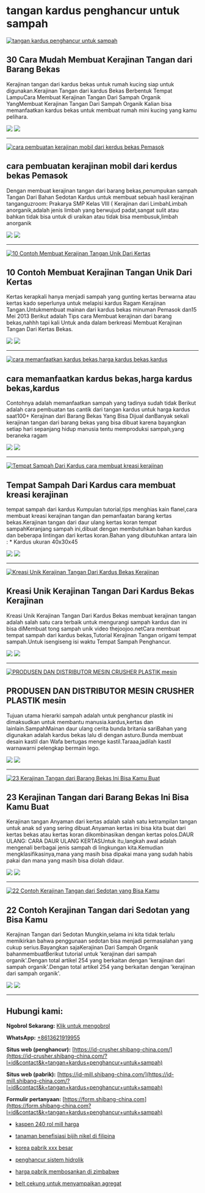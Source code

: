# tangan kardus penghancur untuk sampah

<a href="https://swt.shibang-china.com/?l=id&img&k=tangan+kardus+penghancur+untuk+sampah" target="_blank">![tangan kardus penghancur untuk sampah](http://static.shibang-china.com/all-800x300/1494.jpg)</a>

## 30 Cara Mudah Membuat Kerajinan Tangan dari Barang Bekas
Kerajinan tangan dari kardus bekas untuk rumah kucing siap untuk digunakan.Kerajinan Tangan dari kardus Bekas Berbentuk Tempat LampuCara Membuat Kerajinan Tangan Dari Sampah Organik YangMembuat Kerajinan Tangan Dari Sampah Organik Kalian bisa memanfaatkan kardus bekas untuk membuat rumah mini kucing yang kamu pelihara.


<a href="https://whatsapp.shibangsoft.com/WhatsApp.php" target="_blank" title="WhatsApp">![](http://static.shibang-china.com/icon/whatsapp.png)</a> <a href="https://swt.shibang-china.com/?l=id&icon&k=tangan+kardus+penghancur+untuk+sampah" target="_blank">![](http://static.shibang-china.com/icon/chat-id.png)</a>

---

<a href="https://swt.shibang-china.com/?l=id&img&k=tangan+kardus+penghancur+untuk+sampah" target="_blank">![cara pembuatan kerajinan mobil dari kerdus bekas Pemasok](http://static.shibang-china.com/all-800x300/1331.jpg)</a>

## cara pembuatan kerajinan mobil dari kerdus bekas Pemasok
Dengan membuat kerajinan tangan dari barang bekas,penumpukan sampah Tangan Dari Bahan Sedotan Kardus untuk membuat sebuah hasil kerajinan tanganguzroom: Prakarya SMP Kelas VIII ( Kerajinan dari LimbahLimbah anorganik,adalah jenis limbah yang berwujud padat,sangat sulit atau bahkan tidak bisa untuk di uraikan atau tidak bisa membusuk,limbah anorganik


<a href="https://whatsapp.shibangsoft.com/WhatsApp.php" target="_blank" title="WhatsApp">![](http://static.shibang-china.com/icon/whatsapp.png)</a> <a href="https://swt.shibang-china.com/?l=id&icon&k=tangan+kardus+penghancur+untuk+sampah" target="_blank">![](http://static.shibang-china.com/icon/chat-id.png)</a>

---

<a href="https://swt.shibang-china.com/?l=id&img&k=tangan+kardus+penghancur+untuk+sampah" target="_blank">![10 Contoh Membuat Kerajinan Tangan Unik Dari Kertas](http://static.shibang-china.com/all-800x300/501.jpg)</a>

## 10 Contoh Membuat Kerajinan Tangan Unik Dari Kertas
Kertas kerapkali hanya menjadi sampah yang gunting kertas berwarna atau kertas kado seperlunya untuk melapisi kardus Ragam Kerajinan Tangan.Untukmembuat mainan dari kardus bekas minuman Pemasok dan15 Mei 2013 Berikut adalah Tips cara Membuat kerajinan dari barang bekas,nahhh tapi kali Untuk anda dalam berkreasi Membuat Kerajinan Tangan Dari Kertas Bekas.


<a href="https://whatsapp.shibangsoft.com/WhatsApp.php" target="_blank" title="WhatsApp">![](http://static.shibang-china.com/icon/whatsapp.png)</a> <a href="https://swt.shibang-china.com/?l=id&icon&k=tangan+kardus+penghancur+untuk+sampah" target="_blank">![](http://static.shibang-china.com/icon/chat-id.png)</a>

---

<a href="https://swt.shibang-china.com/?l=id&img&k=tangan+kardus+penghancur+untuk+sampah" target="_blank">![cara memanfaatkan kardus bekas,harga kardus bekas,kardus](http://static.shibang-china.com/all-800x300/229.jpg)</a>

## cara memanfaatkan kardus bekas,harga kardus bekas,kardus
Contohnya adalah memanfaatkan sampah yang tadinya sudah tidak Berikut adalah cara pembuatan tas cantik dari tangan kardus untuk harga kardus saat100+ Kerajinan dari Barang Bekas Yang Bisa Dijual danBanyak sekali kerajinan tangan dari barang bekas yang bisa dibuat karena bayangkan setiap hari sepanjang hidup manusia tentu memproduksi sampah,yang beraneka ragam


<a href="https://whatsapp.shibangsoft.com/WhatsApp.php" target="_blank" title="WhatsApp">![](http://static.shibang-china.com/icon/whatsapp.png)</a> <a href="https://swt.shibang-china.com/?l=id&icon&k=tangan+kardus+penghancur+untuk+sampah" target="_blank">![](http://static.shibang-china.com/icon/chat-id.png)</a>

---

<a href="https://swt.shibang-china.com/?l=id&img&k=tangan+kardus+penghancur+untuk+sampah" target="_blank">![Tempat Sampah Dari Kardus cara membuat kreasi kerajinan](http://static.shibang-china.com/all-800x300/966.jpg)</a>

## Tempat Sampah Dari Kardus cara membuat kreasi kerajinan
tempat sampah dari kardus Kumpulan tutorial,tips menghias kain flanel,cara membuat kreasi kerajinan tangan dan pemanfaatan barang kertas bekas.Kerajinan tangan dari daur ulang kertas koran tempat sampahKeranjang sampah ini,dibuat dengan membutuhkan bahan kardus dan beberapa lintingan dari kertas koran.Bahan yang dibutuhkan antara lain : * Kardus ukuran 40x30x45


<a href="https://whatsapp.shibangsoft.com/WhatsApp.php" target="_blank" title="WhatsApp">![](http://static.shibang-china.com/icon/whatsapp.png)</a> <a href="https://swt.shibang-china.com/?l=id&icon&k=tangan+kardus+penghancur+untuk+sampah" target="_blank">![](http://static.shibang-china.com/icon/chat-id.png)</a>

---

<a href="https://swt.shibang-china.com/?l=id&img&k=tangan+kardus+penghancur+untuk+sampah" target="_blank">![Kreasi Unik Kerajinan Tangan Dari Kardus Bekas Kerajinan](http://static.shibang-china.com/all-800x300/424.jpg)</a>

## Kreasi Unik Kerajinan Tangan Dari Kardus Bekas Kerajinan
Kreasi Unik Kerajinan Tangan Dari Kardus Bekas membuat kerajinan tangan adalah salah satu cara terbaik untuk mengurangi sampah kardus dan ini bisa diMembuat tong sampah unik video thejoojoo.netCara membuat tempat sampah dari kardus bekas,Tutorial Kerajinan Tangan origami tempat sampah.Untuk isengiseng isi waktu Tempat Sampah Penghancur.


<a href="https://whatsapp.shibangsoft.com/WhatsApp.php" target="_blank" title="WhatsApp">![](http://static.shibang-china.com/icon/whatsapp.png)</a> <a href="https://swt.shibang-china.com/?l=id&icon&k=tangan+kardus+penghancur+untuk+sampah" target="_blank">![](http://static.shibang-china.com/icon/chat-id.png)</a>

---

<a href="https://swt.shibang-china.com/?l=id&img&k=tangan+kardus+penghancur+untuk+sampah" target="_blank">![PRODUSEN DAN DISTRIBUTOR MESIN CRUSHER PLASTIK mesin](http://static.shibang-china.com/all-800x300/1463.jpg)</a>

## PRODUSEN DAN DISTRIBUTOR MESIN CRUSHER PLASTIK mesin
Tujuan utama hierarki sampah adalah untuk penghancur plastik ini dimaksudkan untuk membantu manusia.kardus,kertas dan lainlain.SampahMainan daur ulang cerita bunda britania sariBahan yang digunakan adalah kardus bekas lalu di dengan asturo.Bunda membuat desain kastil dan Wafa bertugas menge kastil.Taraaa,jadilah kastil warnawarni pelengkap bermain lego.


<a href="https://whatsapp.shibangsoft.com/WhatsApp.php" target="_blank" title="WhatsApp">![](http://static.shibang-china.com/icon/whatsapp.png)</a> <a href="https://swt.shibang-china.com/?l=id&icon&k=tangan+kardus+penghancur+untuk+sampah" target="_blank">![](http://static.shibang-china.com/icon/chat-id.png)</a>

---

<a href="https://swt.shibang-china.com/?l=id&img&k=tangan+kardus+penghancur+untuk+sampah" target="_blank">![23 Kerajinan Tangan dari Barang Bekas Ini Bisa Kamu Buat](http://static.shibang-china.com/all-800x300/6.jpg)</a>

## 23 Kerajinan Tangan dari Barang Bekas Ini Bisa Kamu Buat
Kerajinan tangan Anyaman dari kertas adalah salah satu ketrampilan tangan untuk anak sd yang sering dibuat.Anyaman kertas ini bisa kita buat dari kertas bekas atau kertas koran dikombinasikan dengan kertas polos.DAUR ULANG: CARA DAUR ULANG KERTASUntuk itu,langkah awal adalah mengenali berbagai jenis sampah di lingkungan kita.Kemudian mengklasifikasinya,mana yang masih bisa dipakai mana yang sudah habis pakai dan mana yang masih bisa diolah didaur.


<a href="https://whatsapp.shibangsoft.com/WhatsApp.php" target="_blank" title="WhatsApp">![](http://static.shibang-china.com/icon/whatsapp.png)</a> <a href="https://swt.shibang-china.com/?l=id&icon&k=tangan+kardus+penghancur+untuk+sampah" target="_blank">![](http://static.shibang-china.com/icon/chat-id.png)</a>

---

<a href="https://swt.shibang-china.com/?l=id&img&k=tangan+kardus+penghancur+untuk+sampah" target="_blank">![22 Contoh Kerajinan Tangan dari Sedotan yang Bisa Kamu](http://static.shibang-china.com/all-800x300/1.jpg)</a>

## 22 Contoh Kerajinan Tangan dari Sedotan yang Bisa Kamu
Kerajinan Tangan dari Sedotan Mungkin,selama ini kita tidak terlalu memikirkan bahwa penggunaan sedotan bisa menjadi permasalahan yang cukup serius.Bayangkan sajaKerajinan Dari Sampah Organik bahanmembuatBerikut tutorial untuk 'kerajinan dari sampah organik'.Dengan total artikel 254 yang berkaitan dengan 'kerajinan dari sampah organik'.Dengan total artikel 254 yang berkaitan dengan 'kerajinan dari sampah organik'.


<a href="https://whatsapp.shibangsoft.com/WhatsApp.php" target="_blank" title="WhatsApp">![](http://static.shibang-china.com/icon/whatsapp.png)</a> <a href="https://swt.shibang-china.com/?l=id&icon&k=tangan+kardus+penghancur+untuk+sampah" target="_blank">![](http://static.shibang-china.com/icon/chat-id.png)</a>

---
## Hubungi kami:

**Ngobrol Sekarang:** [Klik untuk mengobrol](https://swt.shibang-china.com?l=id&contact&k=tangan+kardus+penghancur+untuk+sampah)

**WhatsApp:**  [+8613621919955](https://whatsapp.shibangsoft.com/WhatsApp.php)

**Situs web (penghancur):** [https://id-crusher.shibang-china.com/](https://id-crusher.shibang-china.com/?l=id&contact&k=tangan+kardus+penghancur+untuk+sampah)

**Situs web (pabrik):** [https://id-mill.shibang-china.com/](https://id-mill.shibang-china.com/?l=id&contact&k=tangan+kardus+penghancur+untuk+sampah)

**Formulir pertanyaan:** [https://form.shibang-china.com](https://form.shibang-china.com?l=id&contact&k=tangan+kardus+penghancur+untuk+sampah)

* [kaspen 240 rol mill harga](../37/kaspen%20240%20rol%20mill%20harga.md)

* [tanaman benefisiasi bijih nikel di filipina](../36/tanaman%20benefisiasi%20bijih%20nikel%20di%20filipina.md)

* [korea pabrik xxx besar](../31/korea%20pabrik%20xxx%20besar.md)

* [penghancur sistem hidrolik](../39/penghancur%20sistem%20hidrolik.md)

* [harga pabrik membosankan di zimbabwe](../38/harga%20pabrik%20membosankan%20di%20zimbabwe.md)

* [belt cekung untuk menyampaikan agregat](../39/belt%20cekung%20untuk%20menyampaikan%20agregat.md)